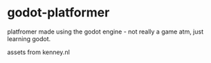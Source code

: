# godot-platformer
platfromer made using the godot engine - not really a game atm, just learning godot.

assets from kenney.nl
